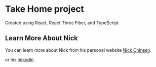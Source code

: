 # Take Home project 
Created using React, React Three Fiber, and TypeScript

## Learn More About Nick

You can learn more about Nick from his personal website [Nick Chinsen](https://nickchinsen.com).

or his [linkedin](https://www.linkedin.com/in/nick-chinsen/).

